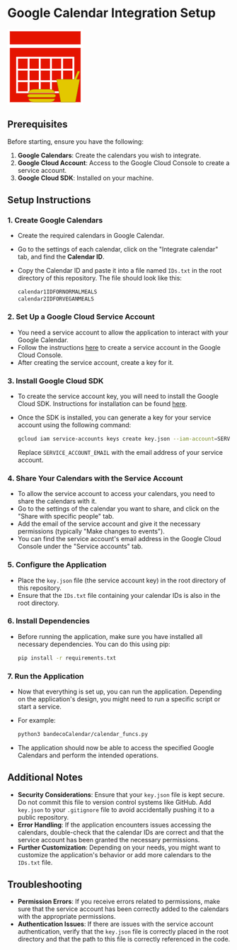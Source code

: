 # Google Calendar Integration Setup

![Icon](./bandecocalendar.png)

## Prerequisites

Before starting, ensure you have the following:

1. **Google Calendars**: Create the calendars you wish to integrate.
2. **Google Cloud Account**: Access to the Google Cloud Console to create a service account.
3. **Google Cloud SDK**: Installed on your machine.

## Setup Instructions

### 1. Create Google Calendars

- Create the required calendars in Google Calendar.
- Go to the settings of each calendar, click on the "Integrate calendar" tab, and find the **Calendar ID**.
- Copy the Calendar ID and paste it into a file named `IDs.txt` in the root directory of this repository. The file should look like this:

    ```text
    calendar1IDFORNORMALMEALS
    calendar2IDFORVEGANMEALS
    ```

### 2. Set Up a Google Cloud Service Account

- You need a service account to allow the application to interact with your Google Calendar.
- Follow the instructions [here](https://cloud.google.com/iam/docs/creating-managing-service-accounts) to create a service account in the Google Cloud Console.
- After creating the service account, create a key for it.

### 3. Install Google Cloud SDK

- To create the service account key, you will need to install the Google Cloud SDK. Instructions for installation can be found [here](https://cloud.google.com/sdk/docs/install-sdk).
- Once the SDK is installed, you can generate a key for your service account using the following command:

    ```bash
    gcloud iam service-accounts keys create key.json --iam-account=SERVICE_ACCOUNT_EMAIL
    ```

    Replace `SERVICE_ACCOUNT_EMAIL` with the email address of your service account.

### 4. Share Your Calendars with the Service Account

- To allow the service account to access your calendars, you need to share the calendars with it.
- Go to the settings of the calendar you want to share, and click on the "Share with specific people" tab.
- Add the email of the service account and give it the necessary permissions (typically "Make changes to events").
- You can find the service account's email address in the Google Cloud Console under the "Service accounts" tab.

### 5. Configure the Application

- Place the `key.json` file (the service account key) in the root directory of this repository.
- Ensure that the `IDs.txt` file containing your calendar IDs is also in the root directory.

### 6. Install Dependencies

- Before running the application, make sure you have installed all necessary dependencies. You can do this using pip:

    ```bash
    pip install -r requirements.txt
    ```

### 7. Run the Application

- Now that everything is set up, you can run the application. Depending on the application's design, you might need to run a specific script or start a service.
- For example:

    ```bash
    python3 bandecoCalendar/calendar_funcs.py
    ```

- The application should now be able to access the specified Google Calendars and perform the intended operations.

## Additional Notes

- **Security Considerations**: Ensure that your `key.json` file is kept secure. Do not commit this file to version control systems like GitHub. Add `key.json` to your `.gitignore` file to avoid accidentally pushing it to a public repository.
- **Error Handling**: If the application encounters issues accessing the calendars, double-check that the calendar IDs are correct and that the service account has been granted the necessary permissions.
- **Further Customization**: Depending on your needs, you might want to customize the application's behavior or add more calendars to the `IDs.txt` file.

## Troubleshooting

- **Permission Errors**: If you receive errors related to permissions, make sure that the service account has been correctly added to the calendars with the appropriate permissions.
- **Authentication Issues**: If there are issues with the service account authentication, verify that the `key.json` file is correctly placed in the root directory and that the path to this file is correctly referenced in the code.

